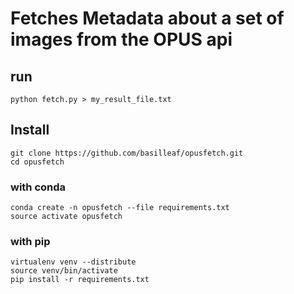 # Fetches Metadata about a set of images from the OPUS api

## run

    python fetch.py > my_result_file.txt


## Install

    git clone https://github.com/basilleaf/opusfetch.git
    cd opusfetch

### with conda 
    
    conda create -n opusfetch --file requirements.txt   
    source activate opusfetch
    
### with pip
  
    virtualenv venv --distribute
    source venv/bin/activate
    pip install -r requirements.txt
